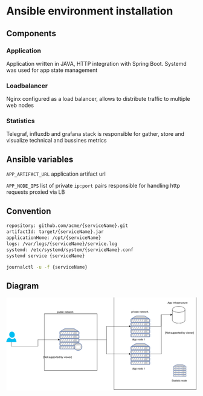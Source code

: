 # Ansible environment installation

## Components

### Application

Application written in JAVA, HTTP integration with Spring Boot.
Systemd was used for app state management

### Loadbalancer

Nginx configured as a load balancer, allows to distribute traffic to multiple web nodes 

### Statistics

Telegraf, influxdb and grafana stack is responsible for gather, store and visualize technical and bussines metrics


## Ansible variables

```APP_ARTIFACT_URL``` application artifact url

```APP_NODE_IPS``` list of private ``ip:port`` pairs responsible for handling http requests proxied via LB

## Convention

```
repository: github.com/acme/{serviceName}.git
artifactId: target/{serviceName}.jar
applicationHome: /opt/{serviceName}
logs: /var/logs/{serviceName}/service.log
systemd: /etc/systemd/system/{serviceName}.conf
systemd service {serviceName}
```

```bash
journalctl -u -f {serviceName}
```


## Diagram

![infrastructure](./docs/minimum.svg)